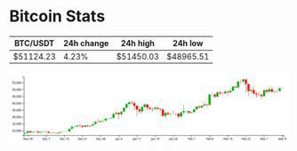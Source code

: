 # Bitcoin Stats

BTC/USDT|24h change|24h high|24h low|
|---|---|---|---|
|$51124.23|4.23%|$51450.03|$48965.51|

<img src="./chart.svg">
